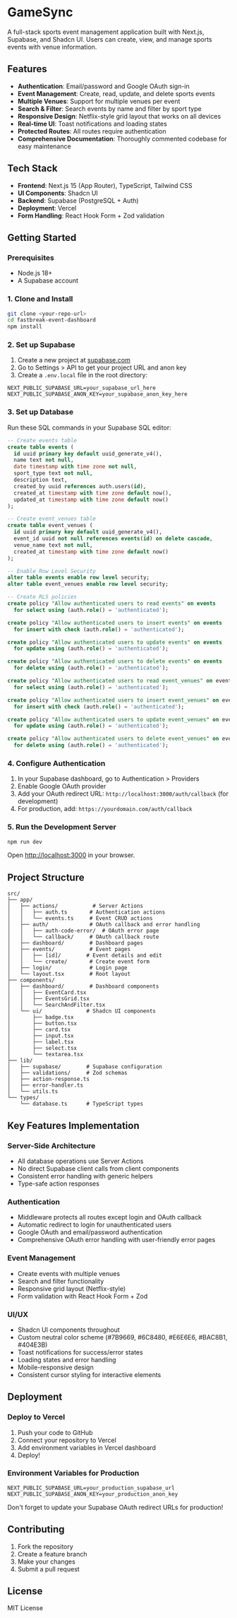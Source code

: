 # GameSync

A full-stack sports event management application built with Next.js, Supabase, and Shadcn UI. Users can create, view, and manage sports events with venue information.

## Features

- **Authentication**: Email/password and Google OAuth sign-in
- **Event Management**: Create, read, update, and delete sports events
- **Multiple Venues**: Support for multiple venues per event
- **Search & Filter**: Search events by name and filter by sport type
- **Responsive Design**: Netflix-style grid layout that works on all devices
- **Real-time UI**: Toast notifications and loading states
- **Protected Routes**: All routes require authentication
- **Comprehensive Documentation**: Thoroughly commented codebase for easy maintenance

## Tech Stack

- **Frontend**: Next.js 15 (App Router), TypeScript, Tailwind CSS
- **UI Components**: Shadcn UI
- **Backend**: Supabase (PostgreSQL + Auth)
- **Deployment**: Vercel
- **Form Handling**: React Hook Form + Zod validation

## Getting Started

### Prerequisites

- Node.js 18+ 
- A Supabase account

### 1. Clone and Install

```bash
git clone <your-repo-url>
cd fastbreak-event-dashboard
npm install
```

### 2. Set up Supabase

1. Create a new project at [supabase.com](https://supabase.com)
2. Go to Settings > API to get your project URL and anon key
3. Create a `.env.local` file in the root directory:

```env
NEXT_PUBLIC_SUPABASE_URL=your_supabase_url_here
NEXT_PUBLIC_SUPABASE_ANON_KEY=your_supabase_anon_key_here
```

### 3. Set up Database

Run these SQL commands in your Supabase SQL editor:

```sql
-- Create events table
create table events (
  id uuid primary key default uuid_generate_v4(),
  name text not null,
  date timestamp with time zone not null,
  sport_type text not null,
  description text,
  created_by uuid references auth.users(id),
  created_at timestamp with time zone default now(),
  updated_at timestamp with time zone default now()
);

-- Create event_venues table
create table event_venues (
  id uuid primary key default uuid_generate_v4(),
  event_id uuid not null references events(id) on delete cascade,
  venue_name text not null,
  created_at timestamp with time zone default now()
);

-- Enable Row Level Security
alter table events enable row level security;
alter table event_venues enable row level security;

-- Create RLS policies
create policy "Allow authenticated users to read events" on events
  for select using (auth.role() = 'authenticated');

create policy "Allow authenticated users to insert events" on events
  for insert with check (auth.role() = 'authenticated');

create policy "Allow authenticated users to update events" on events
  for update using (auth.role() = 'authenticated');

create policy "Allow authenticated users to delete events" on events
  for delete using (auth.role() = 'authenticated');

create policy "Allow authenticated users to read event_venues" on event_venues
  for select using (auth.role() = 'authenticated');

create policy "Allow authenticated users to insert event_venues" on event_venues
  for insert with check (auth.role() = 'authenticated');

create policy "Allow authenticated users to update event_venues" on event_venues
  for update using (auth.role() = 'authenticated');

create policy "Allow authenticated users to delete event_venues" on event_venues
  for delete using (auth.role() = 'authenticated');
```

### 4. Configure Authentication

1. In your Supabase dashboard, go to Authentication > Providers
2. Enable Google OAuth provider
3. Add your OAuth redirect URL: `http://localhost:3000/auth/callback` (for development)
4. For production, add: `https://yourdomain.com/auth/callback`

### 5. Run the Development Server

```bash
npm run dev
```

Open [http://localhost:3000](http://localhost:3000) in your browser.

## Project Structure

```
src/
├── app/
│   ├── actions/           # Server Actions
│   │   ├── auth.ts       # Authentication actions
│   │   └── events.ts     # Event CRUD actions
│   ├── auth/             # OAuth callback and error handling
│   │   ├── auth-code-error/  # OAuth error page
│   │   └── callback/     # OAuth callback route
│   ├── dashboard/        # Dashboard pages
│   ├── events/           # Event pages
│   │   ├── [id]/        # Event details and edit
│   │   └── create/       # Create event form
│   ├── login/            # Login page
│   └── layout.tsx        # Root layout
├── components/
│   ├── dashboard/        # Dashboard components
│   │   ├── EventCard.tsx
│   │   ├── EventsGrid.tsx
│   │   └── SearchAndFilter.tsx
│   └── ui/              # Shadcn UI components
│       ├── badge.tsx
│       ├── button.tsx
│       ├── card.tsx
│       ├── input.tsx
│       ├── label.tsx
│       ├── select.tsx
│       └── textarea.tsx
├── lib/
│   ├── supabase/        # Supabase configuration
│   ├── validations/     # Zod schemas
│   ├── action-response.ts
│   ├── error-handler.ts
│   └── utils.ts
└── types/
    └── database.ts      # TypeScript types
```

## Key Features Implementation

### Server-Side Architecture
- All database operations use Server Actions
- No direct Supabase client calls from client components
- Consistent error handling with generic helpers
- Type-safe action responses

### Authentication
- Middleware protects all routes except login and OAuth callback
- Automatic redirect to login for unauthenticated users
- Google OAuth and email/password authentication
- Comprehensive OAuth error handling with user-friendly error pages

### Event Management
- Create events with multiple venues
- Search and filter functionality
- Responsive grid layout (Netflix-style)
- Form validation with React Hook Form + Zod

### UI/UX
- Shadcn UI components throughout
- Custom neutral color scheme (#7B9669, #6C8480, #E6E6E6, #BAC8B1, #404E3B)
- Toast notifications for success/error states
- Loading states and error handling
- Mobile-responsive design
- Consistent cursor styling for interactive elements

## Deployment

### Deploy to Vercel

1. Push your code to GitHub
2. Connect your repository to Vercel
3. Add environment variables in Vercel dashboard
4. Deploy!

### Environment Variables for Production

```env
NEXT_PUBLIC_SUPABASE_URL=your_production_supabase_url
NEXT_PUBLIC_SUPABASE_ANON_KEY=your_production_anon_key
```

Don't forget to update your Supabase OAuth redirect URLs for production!

## Contributing

1. Fork the repository
2. Create a feature branch
3. Make your changes
4. Submit a pull request

## License

MIT License
